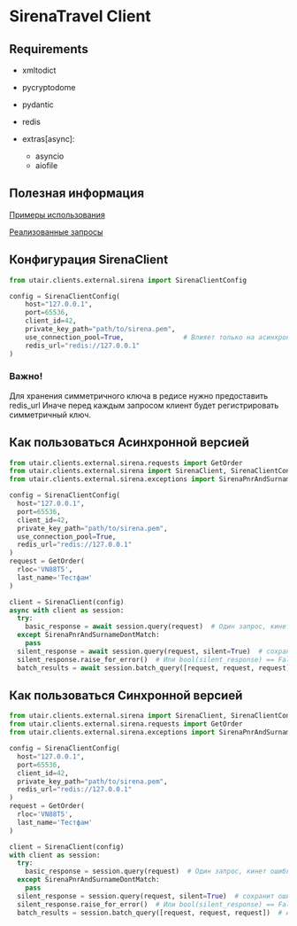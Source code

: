 # SirenaTravel Client

## Requirements
- xmltodict
- pycryptodome
- pydantic
- redis

- extras[async]: 
  - asyncio 
  - aiofile

## Полезная информация
[Примеры использования](examples)

[Реализованные запросы](usdk/clients/external/sirena/requests)


## Конфигурация SirenaClient

```python
from utair.clients.external.sirena import SirenaClientConfig

config = SirenaClientConfig(
    host="127.0.0.1",
    port=65536,
    client_id=42,
    private_key_path="path/to/sirena.pem",
    use_connection_pool=True,               # Влияет только на асинхронный клиент
    redis_url="redis://127.0.0.1"
)


```
### Важно!
Для хранения симметричного ключа в редисе нужно предоставить redis_url 
Иначе перед каждым запросом клиент будет регистрировать симметричный ключ.

## Как пользоваться Асинхронной версией

```python
from utair.clients.external.sirena.requests import GetOrder
from utair.clients.external.sirena import SirenaClient, SirenaClientConfig
from utair.clients.external.sirena.exceptions import SirenaPnrAndSurnameDontMatch

config = SirenaClientConfig(
  host="127.0.0.1",
  port=65536,
  client_id=42,
  private_key_path="path/to/sirena.pem",
  use_connection_pool=True,
  redis_url="redis://127.0.0.1"
)
request = GetOrder(
  rloc='VN88T5',
  last_name='Тестфам'
)

client = SirenaClient(config)
async with client as session:
  try:
    basic_response = await session.query(request)  # Один запрос, кинет ошибку если будет
  except SirenaPnrAndSurnameDontMatch:
    pass
  silent_response = await session.query(request, silent=True)  # сохранит ошибку в ответ
  silent_response.raise_for_error()  # Или bool(silent_response) == False
  batch_results = await session.batch_query([request, request, request])  # Асинхронный запрос пачкой

```

## Как пользоваться Синхронной версией

```python
from utair.clients.external.sirena import SirenaClient, SirenaClientConfig
from utair.clients.external.sirena.requests import GetOrder
from utair.clients.external.sirena.exceptions import SirenaPnrAndSurnameDontMatch

config = SirenaClientConfig(
  host="127.0.0.1",
  port=65536,
  client_id=42,
  private_key_path="path/to/sirena.pem",
  redis_url="redis://127.0.0.1"
)
request = GetOrder(
  rloc='VN88T5',
  last_name='Тестфам'
)

client = SirenaClient(config)
with client as session:
  try:
    basic_response = session.query(request)  # Один запрос, кинет ошибку если будет
  except SirenaPnrAndSurnameDontMatch:
    pass
  silent_response = session.query(request, silent=True)  # сохранит ошибку в ответ
  silent_response.raise_for_error()  # Или bool(silent_response) == False
  batch_results = session.batch_query([request, request, request])  # Асинхронный запрос пачкой

```
